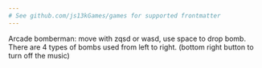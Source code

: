 ```yaml
---
# See github.com/js13kGames/games for supported frontmatter
---
```

Arcade bomberman: move with zqsd or wasd, use space to drop bomb. There are 4 types of bombs used from left to right. (bottom right button to turn off the music)